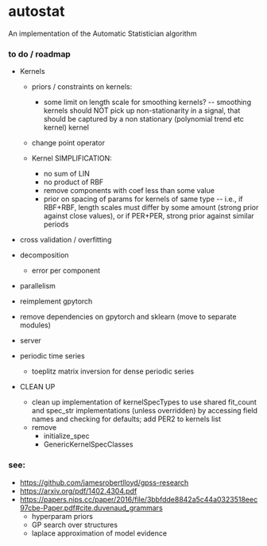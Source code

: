 # autostat

An implementation of the Automatic Statistician algorithm

### to do / roadmap

- Kernels

  - priors / constraints on kernels:
    - some limit on length scale for smoothing kernels? -- smoothing kernels should NOT pick up non-stationarity in a signal, that should be captured by a non stationary (polynomial trend etc kernel) kernel
  - change point operator

  - Kernel SIMPLIFICATION:
    - no sum of LIN
    - no product of RBF
    - remove components with coef less than some value
    - prior on spacing of params for kernels of same type -- i.e., if RBF+RBF, length scales must differ by some amount (strong prior against close values), or if PER+PER, strong prior against similar periods

- cross validation / overfitting

- decomposition

  - error per component

- parallelism
- reimplement gpytorch
- remove dependencies on gpytorch and sklearn (move to separate modules)

- server

- periodic time series

  - toeplitz matrix inversion for dense periodic series

- CLEAN UP
  - clean up implementation of kernelSpecTypes to use shared fit_count and spec_str implementations (unless overridden) by accessing field names and checking for defaults; add PER2 to kernels list
  - remove
    - initialize_spec
    - GenericKernelSpecClasses

### see:

- https://github.com/jamesrobertlloyd/gpss-research
- https://arxiv.org/pdf/1402.4304.pdf
- https://papers.nips.cc/paper/2016/file/3bbfdde8842a5c44a0323518eec97cbe-Paper.pdf#cite.duvenaud_grammars
  - hyperparam priors
  - GP search over structures
  - laplace approximation of model evidence
